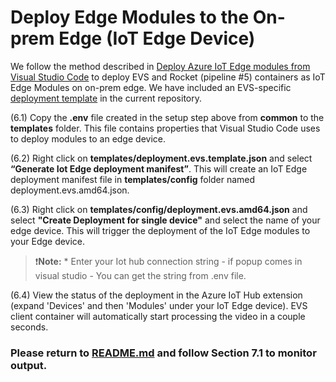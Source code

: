 # Deploy Edge Modules to the On-prem Edge (IoT Edge Device)
We follow the method described in [Deploy Azure IoT Edge modules from Visual Studio Code](https://docs.microsoft.com/en-us/azure/iot-edge/how-to-deploy-modules-vscode) to deploy EVS and Rocket (pipeline #5) containers as IoT Edge Modules on on-prem edge. We have included an EVS-specific [deployment template](../templates/deployment.evs.template.json) in the current repository. 

(6.1) Copy the **.env** file created in the setup step above from **common** to the **templates** folder. This file contains properties that Visual Studio Code uses to deploy modules to an edge device.

(6.2) Right click on **templates/deployment.evs.template.json** and select **“Generate Iot Edge deployment manifest”**. This will create an IoT Edge deployment manifest file in **templates/config** folder named deployment.evs.amd64.json.

(6.3) Right click on **templates/config/deployment.evs.amd64.json** and select **"Create Deployment for single device"** and select the name of your edge device. This will trigger the deployment of the IoT Edge modules to your Edge device. 
> ❗**Note:** * Enter your Iot hub connection string - if popup comes in visual studio - You can get the string from .env file.

(6.4) View the status of the deployment in the Azure IoT Hub extension (expand 'Devices' and then 'Modules' under your IoT Edge device). EVS client container will automatically start processing the video in a couple seconds. 

### Please return to [README.md](../README.md#6-deploy-edge-modules-to-the-on-prem-edge-iot-edge-device) and follow Section 7.1 to monitor output. 